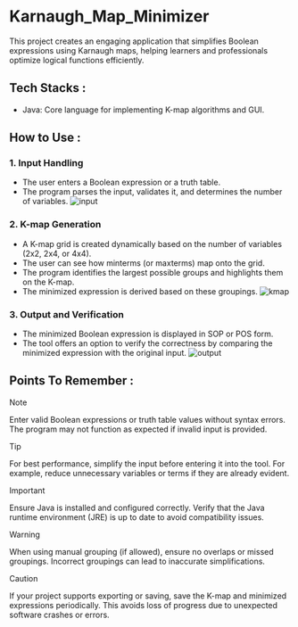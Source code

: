 # Karnaugh_Map_Minimizer
This project creates an engaging application that simplifies Boolean  expressions using Karnaugh maps, helping learners and professionals  optimize logical functions efficiently.

## Tech Stacks :
- Java: Core language for implementing K-map algorithms and GUI.

## How to Use : 
### 1.  Input Handling
- The user enters a Boolean expression or a truth table.
- The program parses the input, validates it, and determines the number of variables.
  ![input](https://github.com/user-attachments/assets/3dcd5506-f825-4bc4-a3f1-bb07c27061f2)


### 2. K-map Generation
 - A K-map grid is created dynamically based on the number of variables (2x2, 2x4, or 4x4).
 - The user can see how minterms (or maxterms) map onto the grid.
 - The program identifies the largest possible groups and highlights them on the K-map.
 - The minimized expression is derived based on these groupings.
   ![kmap](https://github.com/user-attachments/assets/48e614bb-49ca-4867-86af-557184044b2d)


### 3.  Output and Verification
 - The minimized Boolean expression is displayed in SOP or POS form.
 - The tool offers an option to verify the correctness by comparing the minimized expression with the original input.
   ![output](https://github.com/user-attachments/assets/c9d02fbb-6a11-4e32-b9e2-538461c70cb8)


## Points To Remember : 
> [!NOTE]
> Enter valid Boolean expressions or truth table values without syntax errors. The program may not function as expected if invalid input is provided.

> [!TIP]
>For best performance, simplify the input before entering it into the tool. For example, reduce unnecessary variables or terms if they are already evident.

> [!IMPORTANT]
>  Ensure Java is installed and configured correctly. Verify that the Java runtime environment (JRE) is up to date to avoid compatibility issues.

> [!WARNING]
>When using manual grouping (if allowed), ensure no overlaps or missed groupings. Incorrect groupings can lead to inaccurate simplifications.

> [!CAUTION]
> If your project supports exporting or saving, save the K-map and minimized expressions periodically. This avoids loss of progress due to unexpected software crashes or errors.

